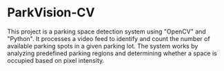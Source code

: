 # ParkVision-CV 
This project is a parking space detection system using "OpenCV" and "Python". It processes a video feed to identify and count the number of available parking spots in a given parking lot. The system works by analyzing predefined parking regions and determining whether a space is occupied based on pixel intensity.
